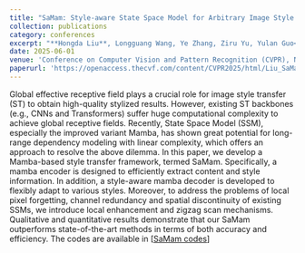 ```yaml
---
title: "SaMam: Style-aware State Space Model for Arbitrary Image Style Transfer"
collection: publications
category: conferences
excerpt: "**Hongda Liu**, Longguang Wang, Ye Zhang, Ziru Yu, Yulan Guo<br />**CVPR 2025 Highlight**<br/><img src='/images/samam2.png'>"
date: 2025-06-01
venue: 'Conference on Computer Vision and Pattern Recognition (CVPR), Nashville, Tennessee, America'
paperurl: 'https://openaccess.thecvf.com/content/CVPR2025/html/Liu_SaMam_Style-aware_State_Space_Model_for_Arbitrary_Image_Style_Transfer_CVPR_2025_paper.html'
---
```

Global effective receptive field plays a crucial role for image style transfer (ST) to obtain high-quality stylized results. However, existing ST backbones (e.g., CNNs and Transformers) suffer huge computational complexity to achieve global receptive fields. Recently, State Space Model (SSM), especially the improved variant Mamba, has shown great potential for long-range dependency modeling with linear complexity, which offers an approach to resolve the above dilemma. In this paper, we develop a Mamba-based style transfer framework, termed SaMam. Specifically, a mamba encoder is designed to efficiently extract content and style information. In addition, a style-aware mamba decoder is developed to flexibly adapt to various styles. Moreover, to address the problems of local pixel forgetting, channel redundancy and spatial discontinuity of existing SSMs, we introduce local enhancement and zigzag scan mechanisms. Qualitative and quantitative results demonstrate that our SaMam outperforms state-of-the-art methods in terms of both accuracy and efficiency. The codes are available in [[SaMam codes](https://github.com/Chernobyllight/SaMam)]
